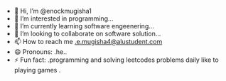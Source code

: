 - 👋 Hi, I’m @enockmugisha1
- 👀 I’m interested in programming...
- 🌱 I’m currently learning software engeenering...
- 💞️ I’m looking to collaborate on software solution...
- 📫 How to reach me .e.mugisha4@alustudent.com
- 😄 Pronouns: .he..
- ⚡ Fun fact: .programming and solving leetcodes problems daily like to playing games .

<!---
enockmugisha1/enockmugisha1 is a ✨ special ✨ repository because its `README.md` (this file) appears on your GitHub profile.
You can click the Preview link to take a look at your changes.
--->
